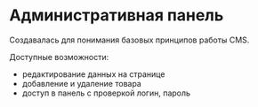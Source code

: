 #  Административная панель

Создавалась для понимания базовых принципов работы CMS.

Доступные возможности:
- редактирование данных на странице
- добавление и удаление товара
- доступ в панель с проверкой логин, пароль